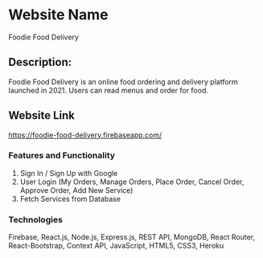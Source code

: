 # Website Name

Foodie Food Delivery

## Description:
Foodie Food Delivery is an online food ordering and delivery platform launched in 2021. Users can read menus and order for food.

## Website Link

https://foodie-food-delivery.firebaseapp.com/

### Features and Functionality
1. Sign In / Sign Up with Google
2. User Login (My Orders, Manage Orders, Place Order, Cancel Order, Approve Order, Add New Service)
3. Fetch Services from Database

### Technologies
Firebase, React.js, Node.js, Express.js, REST API, MongoDB, React Router, React-Bootstrap, Context API, JavaScript, HTML5, CSS3, Heroku